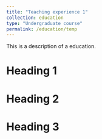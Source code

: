 ```yaml
---
title: "Teaching experience 1"
collection: education
type: "Undergraduate course"
permalink: /education/temp
---
```


This is a description of a education.

Heading 1
======

Heading 2
======

Heading 3
======